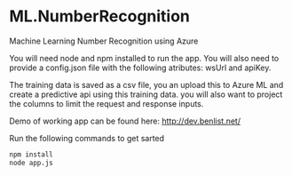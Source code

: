 # ML.NumberRecognition
Machine Learning Number Recognition using Azure

You will need node and npm installed to run the app. You will also need to provide a config.json file with the following atributes: wsUrl and apiKey.

The training data is saved as a csv file, you an upload this to Azure ML and create a predictive api using this training data. you will also want to project the columns to limit the request and response inputs.

Demo of working app can be found here: http://dev.benlist.net/

Run the following commands to get sarted
```bash
npm install
node app.js
```
